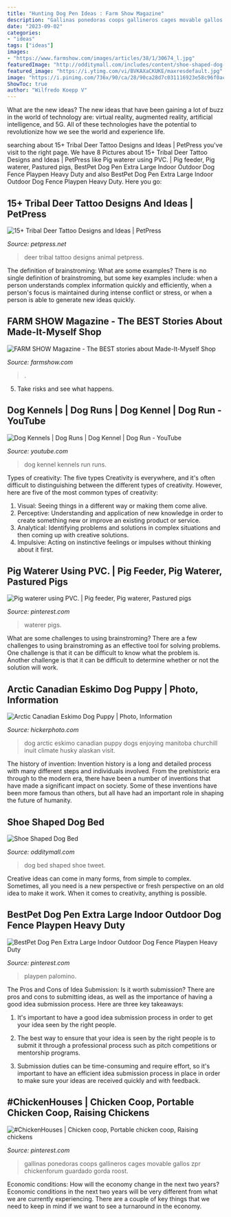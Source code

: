 ```yaml
---
title: "Hunting Dog Pen Ideas : Farm Show Magazine"
description: "Gallinas ponedoras coops gallineros cages movable gallos zpr chickenforum guardado gorda roost"
date: "2023-09-02"
categories:
- "ideas"
tags: ["ideas"]
images:
- "https://www.farmshow.com/images/articles/38/1/30674_l.jpg"
featuredImage: "http://odditymall.com/includes/content/shoe-shaped-dog-bed-0.jpg"
featured_image: "https://i.ytimg.com/vi/BVKAXaCKUKE/maxresdefault.jpg"
image: "https://i.pinimg.com/736x/90/ca/28/90ca28d7c031116923e58c96f0acdabc.jpg"
ShowToc: true
author: "Wilfredo Koepp V"
---
```



What are the new ideas?
The new ideas that have been gaining a lot of buzz in the world of technology are: virtual reality, augmented reality, artificial intelligence, and 5G. All of these technologies have the potential to revolutionize how we see the world and experience life.

	

		
searching about 15+ Tribal Deer Tattoo Designs and Ideas | PetPress you've visit to the right page. We have 8 Pictures about 15+ Tribal Deer Tattoo Designs and Ideas | PetPress like Pig waterer using PVC. | Pig feeder, Pig waterer, Pastured pigs, BestPet Dog Pen Extra Large Indoor Outdoor Dog Fence Playpen Heavy Duty and also BestPet Dog Pen Extra Large Indoor Outdoor Dog Fence Playpen Heavy Duty. Here you go:
		
    
## 15+ Tribal Deer Tattoo Designs And Ideas | PetPress

<img loading=lazy src="https://cdn.petpress.net/wp-content/uploads/2020/03/12020818/tribal-deer-tattoo-animal-idea.jpg" onerror="this.onerror=null;this.src='https://tse2.mm.bing.net/th?id=OIP.bTkioq5YHSknL4ZjGvJyjwHaKh&amp;pid=15.1';" alt="15+ Tribal Deer Tattoo Designs and Ideas | PetPress">

_Source: petpress.net_

>deer tribal tattoo designs animal petpress. 

	

The definition of brainstroming: What are some examples?
There is no single definition of brainstroming, but some key examples include: when a person understands complex information quickly and efficiently, when a person's focus is maintained during intense conflict or stress, or when a person is able to generate new ideas quickly.

    
## FARM SHOW Magazine - The BEST Stories About Made-It-Myself Shop

<img loading=lazy src="https://www.farmshow.com/images/articles/38/1/30674_l.jpg" onerror="this.onerror=null;this.src='https://tse2.mm.bing.net/th?id=OIP.ACQ1JR8T08OZ4eB7fN8LowHaEj&amp;pid=15.1';" alt="FARM SHOW Magazine - The BEST stories about Made-It-Myself Shop">

_Source: farmshow.com_

>. 

	

5. Take risks and see what happens.

    
## Dog Kennels | Dog Runs | Dog Kennel | Dog Run - YouTube

<img loading=lazy src="https://i.ytimg.com/vi/BVKAXaCKUKE/maxresdefault.jpg" onerror="this.onerror=null;this.src='https://tse2.mm.bing.net/th?id=OIP.cG-CAUJ_lmHVQPL-aE0_mwHaEK&amp;pid=15.1';" alt="Dog Kennels | Dog Runs | Dog Kennel | Dog Run - YouTube">

_Source: youtube.com_

>dog kennel kennels run runs. 

	

Types of creativity: The five types
Creativity is everywhere, and it's often difficult to distinguishing between the different types of creativity. However, here are five of the most common types of creativity:
1. Visual: Seeing things in a different way or making them come alive.
2. Perceptive: Understanding and application of new knowledge in order to create something new or improve an existing product or service. 
3. Analytical: Identifying problems and solutions in complex situations and then coming up with creative solutions. 
4. Impulsive: Acting on instinctive feelings or impulses without thinking about it first. 

    
## Pig Waterer Using PVC. | Pig Feeder, Pig Waterer, Pastured Pigs

<img loading=lazy src="https://i.pinimg.com/736x/90/ca/28/90ca28d7c031116923e58c96f0acdabc.jpg" onerror="this.onerror=null;this.src='https://tse2.mm.bing.net/th?id=OIP.OSjwXvA_WfqnZtz5XhlovAHaJ3&amp;pid=15.1';" alt="Pig waterer using PVC. | Pig feeder, Pig waterer, Pastured pigs">

_Source: pinterest.com_

>waterer pigs. 

	

What are some challenges to using brainstroming?
There are a few challenges to using brainstroming as an effective tool for solving problems. One challenge is that it can be difficult to know what the problem is. Another challenge is that it can be difficult to determine whether or not the solution will work.

    
## Arctic Canadian Eskimo Dog Puppy | Photo, Information

<img loading=lazy src="http://www.hickerphoto.com/images/500/arctic-puppy_29683.jpg" onerror="this.onerror=null;this.src='https://tse3.mm.bing.net/th?id=OIP.8nVAnfqDcJgudtJi6ZF-pwAAAA&amp;pid=15.1';" alt="Arctic Canadian Eskimo Dog Puppy | Photo, Information">

_Source: hickerphoto.com_

>dog arctic eskimo canadian puppy dogs enjoying manitoba churchill inuit climate husky alaskan visit. 

	

The history of invention:
Invention history is a long and detailed process with many different steps and individuals involved. From the prehistoric era through to the modern era, there have been a number of inventions that have made a significant impact on society. Some of these inventions have been more famous than others, but all have had an important role in shaping the future of humanity.

    
## Shoe Shaped Dog Bed

<img loading=lazy src="http://odditymall.com/includes/content/shoe-shaped-dog-bed-0.jpg" onerror="this.onerror=null;this.src='https://tse3.mm.bing.net/th?id=OIP.mxtVu1Fio4BBOztfgvKdXAHaG4&amp;pid=15.1';" alt="Shoe Shaped Dog Bed">

_Source: odditymall.com_

>dog bed shaped shoe tweet. 

	

Creative ideas can come in many forms, from simple to complex. Sometimes, all you need is a new perspective or fresh perspective on an old idea to make it work. When it comes to creativity, anything is possible.

    
## BestPet Dog Pen Extra Large Indoor Outdoor Dog Fence Playpen Heavy Duty

<img loading=lazy src="https://i.pinimg.com/736x/70/c1/de/70c1de3c776f0a08fa7ceaf638b8037f.jpg" onerror="this.onerror=null;this.src='https://tse4.mm.bing.net/th?id=OIP.84gQsbfh-Htu0wsH-FW2DQHaHa&amp;pid=15.1';" alt="BestPet Dog Pen Extra Large Indoor Outdoor Dog Fence Playpen Heavy Duty">

_Source: pinterest.com_

>playpen palomino. 

	

The Pros and Cons of Idea Submission: Is it worth submission?
There are pros and cons to submitting ideas, as well as the importance of having a good idea submission process. Here are three key takeaways:
1. It's important to have a good idea submission process in order to get your idea seen by the right people.

2. The best way to ensure that your idea is seen by the right people is to submit it through a professional process such as pitch competitions or mentorship programs.

3. Submission duties can be time-consuming and require effort, so it's important to have an efficient idea submission process in place in order to make sure your ideas are received quickly and with feedback.

    
## #ChickenHouses | Chicken Coop, Portable Chicken Coop, Raising Chickens

<img loading=lazy src="https://i.pinimg.com/736x/90/9d/bd/909dbddcba8749999063b380fc3b0818.jpg" onerror="this.onerror=null;this.src='https://tse3.mm.bing.net/th?id=OIP.mfD2cdeirZtW04HUzlmLmgHaJ4&amp;pid=15.1';" alt="#ChickenHouses | Chicken coop, Portable chicken coop, Raising chickens">

_Source: pinterest.com_

>gallinas ponedoras coops gallineros cages movable gallos zpr chickenforum guardado gorda roost. 

	

Economic conditions: How will the economy change in the next two years?
Economic conditions in the next two years will be very different from what we are currently experiencing. There are a couple of key things that we need to keep in mind if we want to see a turnaround in the economy.

